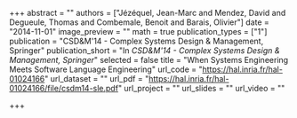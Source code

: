 +++
abstract = ""
authors = ["Jézéquel, Jean-Marc and Mendez, David and Degueule, Thomas and Combemale, Benoit and Barais, Olivier"]
date = "2014-11-01"
image_preview = ""
math = true
publication_types = ["1"]
publication = "CSD&M'14 - Complex Systems Design & Management, Springer"
publication_short = "In *CSD&M'14 - Complex Systems Design & Management, Springer*"
selected = false
title = "When Systems Engineering Meets Software Language Engineering"
url_code = "https://hal.inria.fr/hal-01024166"
url_dataset = ""
url_pdf = "https://hal.inria.fr/hal-01024166/file/csdm14-sle.pdf"
url_project = ""
url_slides = ""
url_video = ""

+++
